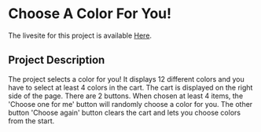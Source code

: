 # Choose A Color For You!

The livesite for this project is available [Here](https://magical-chebakia-7feef1.netlify.app/).

## Project Description

The project selects a color for you! It displays 12 different colors and you have to select at least 4 colors in the cart. The cart is displayed on the right side of the page. There are 2 buttons. When chosen at least 4 items, the 'Choose one for me' button will randomly choose a color for you. The other button 'Choose again' button clears the cart and lets you choose colors from the start.

